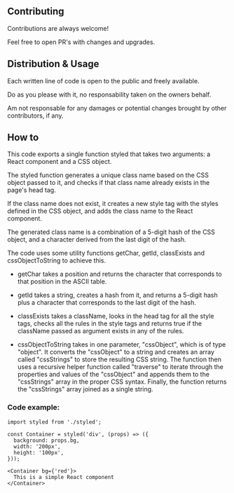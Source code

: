## Contributing

Contributions are always welcome!

Feel free to open PR's with changes and upgrades.


## Distribution & Usage

Each written line of code is open to the public and freely available.

Do as you please with it, no responsability taken on the owners behalf.

Am not responsable for any damages or potential changes brought by other contributors, if any.

## How to

This code exports a single function styled that takes two arguments: a React component and a CSS object.

The styled function generates a unique class name based on the CSS object passed to it, and checks if that class name already exists in the page's head tag.

If the class name does not exist, it creates a new style tag with the styles defined in the CSS object, and adds the class name to the React component.

The generated class name is a combination of a 5-digit hash of the CSS object, and a character derived from the last digit of the hash.

The code uses some utility functions getChar, getId, classExists and cssObjectToString to achieve this.

- getChar takes a position and returns the character that corresponds to that position in the ASCII table.

- getId takes a string, creates a hash from it, and returns a 5-digit hash plus a character that corresponds to the last digit of the hash.

- classExists takes a className, looks in the head tag for all the style tags, checks all the rules in the style tags and returns true if the className passed as argument exists in any of the rules.

- cssObjectToString takes in one parameter, "cssObject", which is of type "object". It converts the "cssObject" to a string and creates an array called "cssStrings" to store the resulting CSS string. The function then uses a recursive helper function called "traverse" to iterate through the properties and values of the "cssObject" and appends them to the "cssStrings" array in the proper CSS syntax. Finally, the function returns the "cssStrings" array joined as a single string.

### Code example:

```
import styled from './styled';

const Container = styled('div', (props) => ({
  background: props.bg,
  width: '200px',
  height: '100px',
}));

<Container bg={'red'}>
  This is a simple React component
</Container>
```
